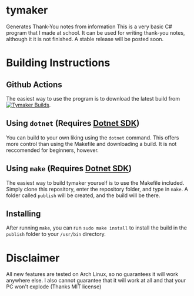 # tymaker
Generates Thank-You notes from information
This is a very basic C# program that I made at school. It can be used for writing thank-you notes, although it it is not finished. A stable release will be posted soon.
# Building Instructions
## Github Actions
The easiest way to use the program is to download the latest build from [![Tymaker Builds](https://github.com/Anti-Apple4life/tymaker-group/actions/workflows/tymaker.yml/badge.svg)](https://github.com/Anti-Apple4life/tymaker-group/actions/workflows/tymaker.yml).
## Using `dotnet` (Requires [Dotnet SDK](https://dotnet.microsoft.com/en-us/download/dotnet/6.0))
You can build to your own liking using the `dotnet` command. This offers more control than using the Makefile and downloading a build. It is not reccomended for beginners, however.
## Using `make` (Requires [Dotnet SDK](https://dotnet.microsoft.com/en-us/download/dotnet/6.0))
The easiest way to build tymaker yourself is to use the Makefile included. Simply clone this repository, enter the repository folder, and type in `make`. A folder called `publish` will be created, and the build will be there.
## Installing
After running `make`, you can run `sudo make install` to install the build in the `publish` folder to your `/usr/bin` directory.
# Disclaimer
All new features are tested on Arch Linux, so no guarantees it will work anywhere else. I also cannot guarantee that it will work at all and that your PC won't explode (Thanks MIT license)
